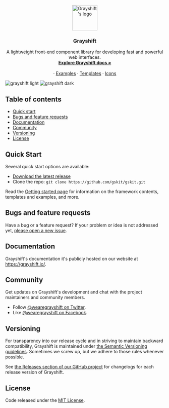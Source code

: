 <p align="center">
  <a href="https://grayshift.io">
    <img src="https://grayshift.io/dist/svg/favicon.svg" width="80" height="80" alt="Grayshift's logo">
  </a>
</p>

<h3 align="center">Grayshift</h3>

<p align="center">
  A lightweight front-end component library for developing fast and powerful web interfaces.
  <br>
  <a href="https://grayshift.io/docs/getting-started/introduction/"><strong>Explore Grayshift docs »</strong></a>
  <br>
  <br>
  ·
  <a href="https://grayshift.io/examples/">Examples</a>
  ·
  <a href="https://grayshift.io/templates">Templates</a>
  ·
  <a href="https://grayshift.io/icons">Icons</a>
</p>

<img src="https://cdn.dribbble.com/users/3009008/screenshots/12131107/media/5ac8f10a6ca0e1dd2f3e909f0858fd23.jpg" alt="grayshift light">

<img src="https://cdn.dribbble.com/users/3009008/screenshots/12131107/media/31e0caaca67af8622110ced6e09e9849.jpg" alt="grayshift dark">


## Table of contents

- [Quick start](#quick-start)
- [Bugs and feature requests](#bugs-and-feature-requests)
- [Documentation](#documentation)
- [Community](#community)
- [Versioning](#versioning)
- [License](#license)


## Quick Start

Several quick start options are available:

- [Download the latest release](https://github.com/gskit/gskit/archive/v2.2.2.zip)
- Clone the repo: `git clone https://github.com/gskit/gskit.git`

Read the [Getting started page](https://grayshift.io/docs/getting-started/introduction/) for information on the framework contents, templates and examples, and more.


## Bugs and feature requests

Have a bug or a feature request? If your problem or idea is not addressed yet, [please open a new issue](https://github.com/gskit/gskit/issues/new).


## Documentation

Grayshift's documentation it's publicly hosted on our website at <https://grayshift.io/>.


## Community

Get updates on Grayshift's development and chat with the project maintainers and community members.

- Follow [@wearegrayshift on Twitter](https://twitter.com/wearegrayshift).
- Like [@wearegrayshift on Facebook](https://www.facebook.com/wearegrayshift).


## Versioning

For transparency into our release cycle and in striving to maintain backward compatibility, Grayshift is maintained under [the Semantic Versioning guidelines](https://semver.org/). Sometimes we screw up, but we adhere to those rules whenever possible.

See [the Releases section of our GitHub project](https://github.com/gskit/gskit/releases) for changelogs for each release version of Grayshift.


## License

Code released under the [MIT License](https://github.com/gskit/gskit/blob/master/LICENSE).
